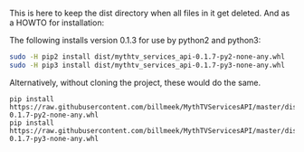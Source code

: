 This is here to keep the dist directory when all files in it get deleted.
And as a HOWTO for installation:

The following installs version 0.1.3 for use by python2 and python3:

``` sh
sudo -H pip2 install dist/mythtv_services_api-0.1.7-py2-none-any.whl
sudo -H pip3 install dist/mythtv_services_api-0.1.7-py3-none-any.whl
```
Alternatively, without cloning the project, these would do the same.
```
pip install https://raw.githubusercontent.com/billmeek/MythTVServicesAPI/master/dist/mythtv_services_api-0.1.7-py2-none-any.whl
pip install https://raw.githubusercontent.com/billmeek/MythTVServicesAPI/master/dist/mythtv_services_api-0.1.7-py3-none-any.whl
```
